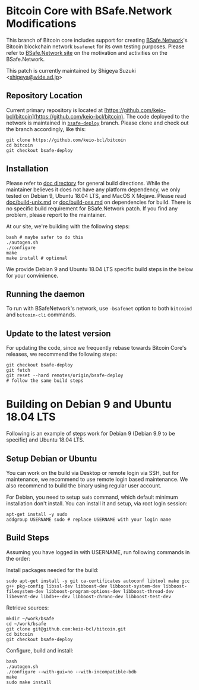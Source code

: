 Bitcoin Core with BSafe.Network Modifications
=============================================

This branch of Bitcoin core includes support for creating
[BSafe.Network](https://bsafe.network/)'s Bitcoin blockchain
network `bsafenet` for its own testing purposes. Please refer to
[BSafe.Network site](https://bsafe.network/) on the motivation and
activities on the BSafe.Network.

This patch is currently maintained by Shigeya Suzuki <<shigeya@wide.ad.jp>>


Repository Location
-------------------

Current primary repository is located at
[https://github.com/keio-bcl/bitcoin](https://github.com/keio-bcl/bitcoin).
The code deployed to the network is maintained in
[`bsafe-deploy`](https://github.com/keio-bcl/bitcoin/tree/bsafe-deploy)
branch. Please clone and check out the branch accordingly, like this:

    git clone https://github.com/keio-bcl/bitcoin
    cd bitcoin
    git checkout bsafe-deploy


Installation
------------

Please refer to [doc directory](doc) for general build
directions. While the maintainer believes it does not have any
platform dependency, we only tested on Debian 9, Ubuntu 18.04 LTS, and MacOS X Mojave.
Please read [doc/build-unix.md](doc/build-unix.md) or
[doc/build-osx.md](doc/build-osx.md) on dependencies for build. There
is no specific build requirement for BSafe.Network patch.  If you
find any problem, please report to the maintainer.

At our site, we're building with the following steps:

    bash # maybe safer to do this
    ./autogen.sh
    ./configure
    make
    make install # optional

We provide Debian 9 and Ubuntu 18.04 LTS specific build steps in the below for your convinience.


Running the daemon
------------------

To run with BSafeNetwork's network, use `-bsafenet` option to both
`bitcoind` and `bitcoin-cli` commands.


Update to the latest version
----------------------------

For updating the code, since we frequently rebase towards Bitcoin
Core's releases, we recommend the following steps:

    git checkout bsafe-deploy
    git fetch
    git reset --hard remotes/origin/bsafe-deploy
    # follow the same build steps

Building on Debian 9 and Ubuntu 18.04 LTS
=========================================

Following is an example of steps work for Debian 9 (Debian 9.9 to be specific) and Ubuntu 18.04 LTS.

Setup Debian or Ubuntu
----------------------
You can work on the build via Desktop or remote login via SSH, but for maintenance, we recommend to use remote login based maintenance. We also recommend to build the binary using regular user account.

For Debian, you need to setup `sudo` command, which default minimum installation don't install. You can install it and setup, via root login session:

    apt-get install -y sudo
    addgroup USERNAME sudo # replace USERNAME with your login name

Build Steps
-----------
Assuming you have logged in with USERNAME, run following commands in the order:

Install packages needed for the build:

    sudo apt-get install -y git ca-certificates autoconf libtool make gcc g++ pkg-config libssl-dev libboost-dev libboost-system-dev libboost-filesystem-dev libboost-program-options-dev libboost-thread-dev libevent-dev libdb++-dev libboost-chrono-dev libboost-test-dev

Retrieve sources:

    mkdir ~/work/bsafe
    cd ~/work/bsafe
    git clone git@github.com:keio-bcl/bitcoin.git
    cd bitcoin
    git checkout bsafe-deploy

Configure, build and install:

    bash
    ./autogen.sh
    ./configure --with-gui=no --with-incompatible-bdb
    make
    sudo make install
